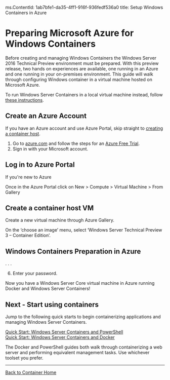 ﻿ms.ContentId: 1ab7bfe1-da35-4ff1-916f-936fedf536a0
title: Setup Windows Containers in Azure

# Preparing Microsoft Azure for Windows Containers

Before creating and managing Windows Containers the Windows Server 2016 Technical Preview environment must be prepared. With this preview release, two hands on experiences are available, one running in an Azure and one running in your on-premises environment. This guide will walk through configuring Windows container in a virtual machine hosted on Microsoft Azure. 

To run Windows Server Containers in a local virtual machine instead, follow [these instructions](./container_setup.md).

## Create an Azure Account
If you have an Azure account and use Azure Portal, skip straight to [creating a container host](#CreateacontainerhostVM).

1. Go to [azure.com](https://azure.microsoft.com) and follow the steps for an [Azure Free Trial](https://azure.microsoft.com/en-us/pricing/free-trial/).
2. Sign in with your Microsoft account.

## Log in to Azure Portal

If you're new to Azure

Once in the Azure Portal click on New > Compute > Virtual Machine > From Gallery

## Create a container host VM
Create a new virtual machine through Azure Gallery.

On the ‘choose an image’ menu, select ‘Windows Server Technical Preview 3 – Container Edition’.

##  Windows Containers Preparation in Azure

.
.
.

6.  Enter your password.  

Now you have a Windows Server Core virtual machine in Azure running Docker and Windows Server Containers!
  
## Next - Start using containers

Jump to the following quick starts to begin containerizing applications and managing Windows Server Containers.

[Quick Start: Windows Server Containers and PowerShell](./manage_powershell.md)  
[Quick Start: Windows Server Containers and Docker](./manage_docker.md) 

The Docker and PowerShell guides both walk through containerizing a web server and performing equivalent management tasks.  Use whichever toolset you prefer. 

-------------------

[Back to Container Home](../containers_welcome.md)
